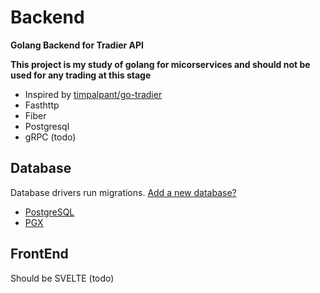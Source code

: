 # Backend

**Golang Backend for Tradier API**

**This project is my study of golang for micorservices and should not be used for any trading at this stage**

- Inspired by [timpalpant/go-tradier](https://github.com/timpalpant/go-tradier)
- Fasthttp
- Fiber
- Postgresql
- gRPC (todo)

## Database

Database drivers run migrations. [Add a new database?](database/driver.go)

- [PostgreSQL](database/postgres)
- [PGX](database/pgx)

## FrontEnd

Should be SVELTE (todo)
